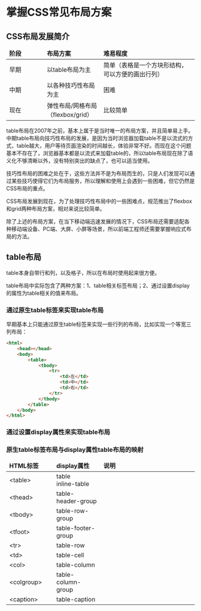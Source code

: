 # 掌握CSS常见布局方案

## CSS布局发展简介

<table>
    <thead>
        <tr style="font-weight: bold;">
            <td style="width: 20%">阶段</td>
            <td>布局方案</td>
            <td style="width: 50%">难易程度</td>
        </tr>
    </thead>
    <tbody>
        <tr>
            <td>早期</td>
            <td>以table布局为主</td>
            <td>简单（表格是一个方块形结构，可以方便的画出行列）</td>
        </tr>
        <tr>
            <td>中期</td>
            <td>以各种技巧性布局为主</td>
            <td>困难</td>
        </tr>
        <tr>
            <td>现在</td>
            <td>弹性布局/网格布局（flexbox/grid）</td>
            <td>比较简单</td>
        </tr>
    </tbody>
</table>


table布局在2007年之前，基本上属于是当时唯一的布局方案，并且简单易上手。中期table布局向技巧性布局的发展，是因为当时浏览器加载table不是以流式的方式，table越大，用户等待页面渲染的时间越长，体验非常不好。而现在这个问题基本不存在了，浏览器基本都是以流式来加载table的，所以table布局现在除了语义化不够清晰以外，没有特别突出的缺点了，也可以适当使用。

技巧性布局的困难之处在于，这些方法并不是为布局而生的，只是人们发现可以通过某些技巧使得它们为布局服务，所以理解和使用上会遇到一些困难，但它仍然是CSS布局的重点。

CSS布局发展到现在，为了处理技巧性布局中的一些困难点，规范推出了flexbox和grid两种布局方案，相对来说比较简单。

除了上述的布局方案，在当下移动端迅速发展的情况下，CSS布局还需要适配各种移动端设备、PC端、大屏、小屏等场景，所以前端工程师还需要掌握响应式布局的方法。



## table布局

table本身自带行和列，以及格子，所以在布局时使用起来很方便。

table布局中实际包含了两种方案：1、table相关标签布局；2、通过设置display的属性为table相关的值来布局。

### 通过原生table标签来实现table布局

早期基本上只能通过原生table标签来实现一些行列的布局，比如实现一个等宽三列布局：

```html
<html>
    <head></head>
    <body>
        <table>
            <tbody>
                <tr>
                    <td>左</td>
                    <td>中</td>
                    <td>右</td>
                </tr>
            </tbody>
        </table>
    </body>
</html>
```



### 通过设置display属性来实现table布局





### 原生table标签布局与display属性table布局的映射

<table>
    <thead>
        <tr style="font-weight: bold;">
            <td style="width: 25%;">HTML标签</td>
            <td style="width: 25%;">display属性</td>
            <td>说明</td>
        </tr>
    </thead>
    <tbody>
        <tr>
            <td>&lt;table&gt;</td>
            <td>table<br/>
                inline-table
            </td>
            <td></td>
        </tr>
        <tr>
            <td>&lt;thead&gt;</td>
            <td>table-header-group</td>
            <td></td>
        </tr>
        <tr>
            <td>&lt;tbody&gt;</td>
            <td>table-row-group</td>
            <td></td>
        </tr>
        <tr>
            <td>&lt;tfoot&gt;</td>
            <td>table-footer-group</td>
            <td></td>
        </tr>
        <tr>
            <td>&lt;tr&gt;</td>
            <td>table-row</td>
            <td></td>
        </tr>
        <tr>
            <td>&lt;td&gt;</td>
            <td>table-cell</td>
            <td></td>
        </tr>
        <tr>
            <td>&lt;col&gt;</td>
            <td>table-column</td>
            <td></td>
        </tr>
        <tr>
            <td>&lt;colgroup&gt;</td>
            <td>table-column-group</td>
            <td></td>
        </tr>
        <tr>
            <td>&lt;caption&gt;</td>
            <td>table-caption</td>
            <td></td>
        </tr>
    </tbody>
</table>

